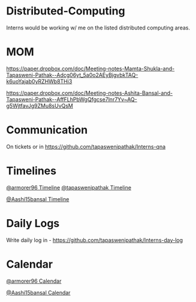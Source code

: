 # Distributed-Computing
Interns would be working w/ me on the listed distributed computing areas.

# MOM

https://paper.dropbox.com/doc/Meeting-notes-Mamta-Shukla-and-Tapasweni-Pathak--Adcg06yt_5a0o2AEyBjgvbkTAQ-k6uoYajab0yRZHWb8THi3

https://paper.dropbox.com/doc/Meeting-notes-Ashita-Bansal-and-Tapasweni-Pathak--AffFLhPbWgQfgcse7lnr7Yv~AQ-g5WjtfavJg9ZMu8sUvQsM

# Communication

On tickets or in https://github.com/tapaswenipathak/Interns-qna

# Timelines

[@armorer96 Timeline]() [@tapaswenipathak Timeline]()

[@Aashi15bansal Timeline]()

# Daily Logs

Write daily log in - https://github.com/tapaswenipathak/Interns-day-log


# Calendar

[@armorer96 Calendar](https://calendly.com/mamtashukla/30min)

[@Aashi15bansal Calendar]()
